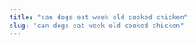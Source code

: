 ```yaml
---
title: "can dogs eat week old cooked chicken"
slug: "can-dogs-eat-week-old-cooked-chicken"
---
```


